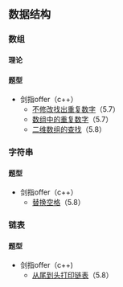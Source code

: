 ## 数据结构

### 数组

#### 理论

#### 题型

- 剑指offer（c++）
  - [不修改找出重复数字](/剑指offer/03不修改找出重复的数字md)（5.7）
  - [数组中的重复数字](/剑指offer/03数组中的重复数字.md)（5.7）
  - [二维数组的查找](/剑指offer/04二维数组的查找.md)（5.8）

### 字符串

#### 题型

- 剑指offer（c++）
  - [替换空格](/剑指offer/05替换空格.md)（5.8）

### 链表

#### 题型

- 剑指offer（c++)
  - [从尾到头打印链表](/剑指offer/06从尾到头打印链表.md)（5.8）

